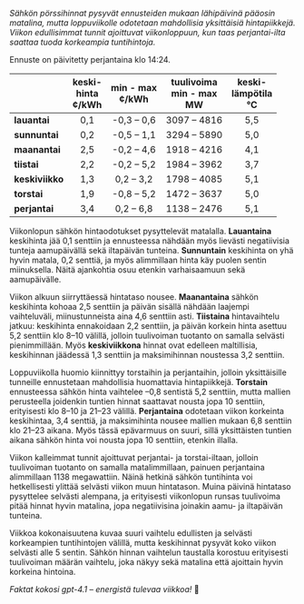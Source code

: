*Sähkön pörssihinnat pysyvät ennusteiden mukaan lähipäivinä pääosin matalina, mutta loppuviikolle odotetaan mahdollisia yksittäisiä hintapiikkejä. Viikon edullisimmat tunnit ajoittuvat viikonloppuun, kun taas perjantai-ilta saattaa tuoda korkeampia tuntihintoja.*

Ennuste on päivitetty perjantaina klo 14:24.

|              | keski-<br>hinta<br>¢/kWh | min - max<br>¢/kWh | tuulivoima<br>min - max<br>MW | keski-<br>lämpötila<br>°C |
|:-------------|:----------------:|:----------------:|:-------------:|:-------------:|
| **lauantai** |       0,1        |   -0,3 – 0,6     | 3097 – 4816   |      5,5      |
| **sunnuntai**|       0,2        |   -0,5 – 1,1     | 3294 – 5890   |      5,0      |
| **maanantai**|       2,5        |   -0,2 – 4,6     | 1918 – 4216   |      4,1      |
| **tiistai**  |       2,2        |   -0,2 – 5,2     | 1984 – 3962   |      3,7      |
| **keskiviikko**|    1,3        |    0,2 – 3,2     | 1798 – 4085   |      5,1      |
| **torstai**  |       1,9        |   -0,8 – 5,2     | 1472 – 3637   |      5,0      |
| **perjantai**|       3,4        |    0,2 – 6,8     | 1138 – 2476   |      5,1      |

Viikonlopun sähkön hintaodotukset pysyttelevät matalalla. **Lauantaina** keskihinta jää 0,1 senttiin ja ennusteessa nähdään myös lievästi negatiivisia tunteja aamupäivällä sekä iltapäivän tunteina. **Sunnuntain** keskihinta on yhä hyvin matala, 0,2 senttiä, ja myös alimmillaan hinta käy puolen sentin miinuksella. Näitä ajankohtia osuu etenkin varhaisaamuun sekä aamupäivälle.

Viikon alkuun siirryttäessä hintataso nousee. **Maanantaina** sähkön keskihinta kohoaa 2,5 senttiin ja päivän sisällä nähdään laajempi vaihteluväli, miinustunneista aina 4,6 senttiin asti. **Tiistaina** hintavaihtelu jatkuu: keskihinta ennakoidaan 2,2 senttiin, ja päivän korkein hinta asettuu 5,2 senttiin klo 8–10 välillä, jolloin tuulivoiman tuotanto on samalla selvästi pienimmillään. Myös **keskiviikkona** hinnat ovat edelleen maltillisia, keskihinnan jäädessä 1,3 senttiin ja maksimihinnan noustessa 3,2 senttiin.

Loppuviikolla huomio kiinnittyy torstaihin ja perjantaihin, jolloin yksittäisille tunneille ennustetaan mahdollisia huomattavia hintapiikkejä. **Torstain** ennusteessa sähkön hinta vaihtelee –0,8 sentistä 5,2 senttiin, mutta mallien perusteella joidenkin tuntien hinnat saattavat nousta jopa 10 senttiin, erityisesti klo 8–10 ja 21–23 välillä. **Perjantaina** odotetaan viikon korkeinta keskihintaa, 3,4 senttiä, ja maksimihinta nousee mallien mukaan 6,8 senttiin klo 21–23 aikana. Myös tässä epävarmuus on suuri, sillä yksittäisten tuntien aikana sähkön hinta voi nousta jopa 10 senttiin, etenkin illalla.

Viikon kalleimmat tunnit ajoittuvat perjantai- ja torstai-iltaan, jolloin tuulivoiman tuotanto on samalla matalimmillaan, painuen perjantaina alimmillaan 1138 megawattiin. Näinä hetkinä sähkön tuntihinta voi hetkellisesti ylittää selvästi viikon muun hintatason. Muina päivinä hintataso pysyttelee selvästi alempana, ja erityisesti viikonlopun runsas tuulivoima pitää hinnat hyvin matalina, jopa negatiivisina joinakin aamu- ja iltapäivän tunteina.

Viikkoa kokonaisuutena kuvaa suuri vaihtelu edullisten ja selvästi korkeampien tuntihintojen välillä, mutta keskihinnat pysyvät koko viikon selvästi alle 5 sentin. Sähkön hinnan vaihtelun taustalla korostuu erityisesti tuulivoiman määrän vaihtelu, joka näkyy sekä matalina että ajoittain hyvin korkeina hintoina.

*Faktat kokosi gpt-4.1 – energistä tulevaa viikkoa!* 🔋
